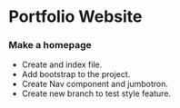 # Portfolio Website

### Make a homepage

+ Create and index file.
+ Add bootstrap to the project.
+ Create Nav component and jumbotron.
+ Create new branch to test style feature.